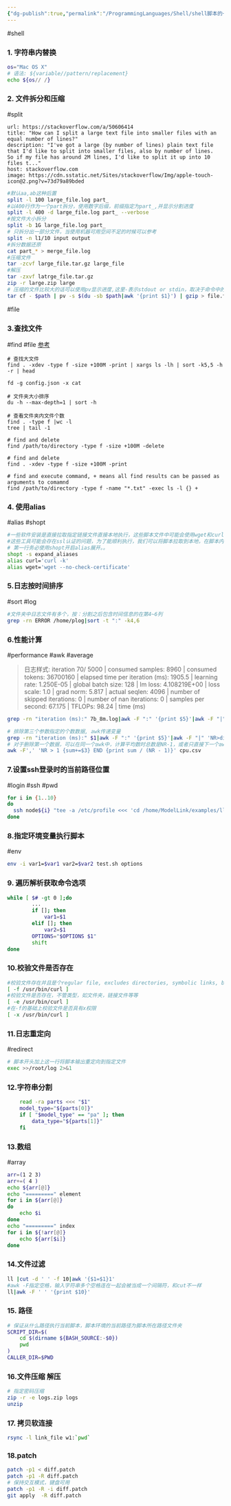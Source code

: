 ```yaml
---
{"dg-publish":true,"permalink":"/ProgrammingLanguages/Shell/shell脚本的一些tricks/","noteIcon":"3"}
---
```


#shell
### 1. 字符串内替换

```bash
os="Mac OS X"
# 语法: ${variable//pattern/replacement}
echo ${os// /}
```

### 2. 文件拆分和压缩
#split 

```cardlink
url: https://stackoverflow.com/a/50606414
title: "How can I split a large text file into smaller files with an equal number of lines?"
description: "I've got a large (by number of lines) plain text file that I'd like to split into smaller files, also by number of lines.  So if my file has around 2M lines, I'd like to split it up into 10 files t..."
host: stackoverflow.com
image: https://cdn.sstatic.net/Sites/stackoverflow/Img/apple-touch-icon@2.png?v=73d79a89bded
```


```bash
#默认aa,ab这种后置
split -l 100 large_file.log part_
#以400行作为一个part拆分，使用数字后缀，前缀指定为part_,并显示分割进度
split -l 400 -d large_file.log part_ --verbose
#按文件大小拆分
split -b 1G large_file.log part_
# 只拆分出一部分文件，当使用机器可用空间不足的时候可以参考
split -n l1/10 input output
#拆分数据还原
cat part_* > merge_file.log
#压缩文件
tar -zcvf large_file.tar.gz large_file
#解压
tar -zxvf latrge_file.tar.gz
zip -r large.zip large
# 压缩的文件比较大的话可以使用pv显示进度,这里-表示stdout or stdin，取决于命令中的位置，需要明确的是这不是shell内置的而是取决于具体命令的实现
tar cf - $path | pv -s $(du -sb $path|awk '{print $1}') | gzip > file.tar.gz

```

#file
### 3.查找文件
#find #file
[参考](https://www.myfreax.com/find-large-files-in-linux/)

```shell
# 查找大文件
find . -xdev -type f -size +100M -print | xargs ls -lh | sort -k5,5 -h -r | head

fd -g config.json -x cat

# 文件夹大小排序
du -h --max-depth=1 | sort -h

# 查看文件夹内文件个数
find . -type f |wc -l
tree | tail -1

# find and delete
find /path/to/directory -type f -size +100M -delete

# find and delete
find . -xdev -type f -size +100M -print

# find and execute command, + means all find results can be passed as arguments to comamnd
find /path/to/directory -type f -name "*.txt" -exec ls -l {} +

```

### 4. 使用alias
#alias #shopt

```bash
#一些软件安装是直接拉取指定链接文件直接本地执行，这些脚本文件中可能会使用wget和curl来拉取依赖
#这些工具可能会存在ssl认证的问题，为了能顺利执行，我们可以将脚本拉取到本地，在脚本内第一行使用alias
# 第一行务必使用shopt开启alias展开。。
shopt -s expand_aliases
alias curl='curl -k'
alias wget='wget --no-check-certificate'

```

### 5.日志按时间排序
#sort #log
```bash
#文件夹中日志文件有多个，按：分割之后包含时间信息的在第4~6列
grep -rn ERROR /home/plog|sort -t ":" -k4,6

```

### 6.性能计算
#performance #awk #average
> 日志样式:
>  iteration       70/    5000 | consumed samples:         8960 | consumed tokens:     36700160 | elapsed time per iteration (ms): 1905.5 | learning rate: 1.250E-05 | global batch size:   128 | lm loss: 4.108219E+00 | loss scale: 1.0 | grad norm: 5.817 | actual seqlen:  4096 | number of skipped iterations:   0 | number of nan iterations:   0 | samples per second: 67.175 | TFLOPs: 98.24 | time (ms)
```bash
grep -rn "iteration (ms):" 7b_8m.log|awk -F ":" '{print $5}'|awk -F "|" '{print $1}' |awk '{sum+=$1} END {printf "average performance= %f tokens/s/p",sum/NR}'

# 排除第三个参数指定的个数数据, awk传递变量
grep -rn "iteration (ms):" $1|awk -F ":" '{print $5}'|awk -F "|" 'NR>dismiss {print $1}' dismiss=$3 |awk '{sum+=$1} END {printf ",avg iteration time: %fms, average performance= %f tokens/s/p\n",sum/NR, perbz*4096*1000*NR/sum}' perbz=$2
# 对于删除第一个数据，可以在同一个awk中，计算平均数时总数是NR-1，或者只直接下一个awk，总数还是NR
awk -F',' 'NR > 1 {sum+=$3} END {print sum / (NR - 1)}' cpu.csv 
```

### 7.设置ssh登录时的当前路径位置
#login #ssh #pwd
```bash
for i in {1..10}
do
  ssh node${i} "tee -a /etc/profile <<< 'cd /home/ModelLink/examples/llama2"
done

```

### 8.指定环境变量执行脚本
#env
```bash
env -i var1=$var1 var2=$var2 test.sh options

```

### 9. 遍历解析获取命令选项
```bash
while [ $# -gt 0 ];do
        ...
        if []; then
	        var1=$1
	    elif []; then
	        var2=$1
        OPTIONS="$OPTIONS $1"
        shift
done

```

### 10.校验文件是否存在
```bash
#校验文件存在并且是个regular file, excludes directories, symbolic links, block devices, character devices, etc
[ -f /usr/bin/curl ]
#校验文件是否存在，不管类型，如文件夹，链接文件等等
[ -e /usr/bin/curl ]
#在-f的基础上校验文件是否具有x权限
[ -x /usr/bin/curl ]
```

### 11.日志重定向
#redirect
```bash
# 脚本开头加上这一行将脚本输出重定向到指定文件
exec >>/root/log 2>&1

```


### 12.字符串分割

```sh
    read -ra parts <<< "$1"
    model_type="${parts[0]}"
    if [ "$model_type" == "pa" ]; then
        data_type="${parts[1]}"
    fi

```

### 13.数组
#array

```bash
arr=(1 2 3)
arr+=( 4 )
echo ${arr[@]}
echo "=========" element
for i in ${arr[@]}
do
	echo $i
done
echo "=========" index
for i in ${!arr[@]}
	echo ${arr[$i]}
done

```
### 14.文件过滤
```sh
ll |cut -d ' ' -f 10|awk '{$1=$1}1'
#awk -F指定空格，输入字符串多个空格连在一起会被当成一个间隔符，和cut不一样
ll|awk -F ' ' '{print $10}'

```

### 15. 路径

```sh
# 保证从什么路径执行当前脚本，脚本环境的当前路径为脚本所在路径文件夹
SCRIPT_DIR=$(
    cd $(dirname ${BASH_SOURCE:-$0})
    pwd
)
CALLER_DIR=$PWD


```

### 16.文件压缩 解压
```sh
# 指定密码压缩
zip -r -e logs.zip logs
unzip

```


### 17. 拷贝软连接
```sh
rsync -l link_file w1:`pwd`

```


### 18.patch

```sh
patch -p1 < diff.patch
patch -p1 -R diff.patch
# 保持交互模式，键盘可用
patch -p1 -R -i diff.patch
git apply  -R diff.patch

```